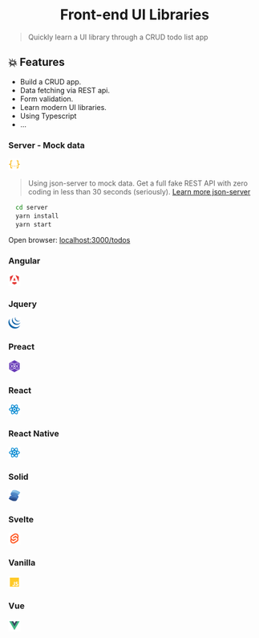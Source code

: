 <h1 align="center">Front-end UI Libraries</h1>

> Quickly learn a UI library through a CRUD todo list app

## 💥 Features

- Build a CRUD app.
- Data fetching via REST api.
- Form validation.
- Learn modern UI libraries.
- Using Typescript
- ...

### Server - Mock data

<img src="./.docs/imgs/json.svg" width="24" />

> Using json-server to mock data. Get a full fake REST API with zero coding in less than 30 seconds (seriously). [Learn more json-server](https://github.com/typicode/json-server)

```bash
  cd server
  yarn install
  yarn start
```

Open browser: [localhost:3000/todos](http://localhost:3000/todos)

### Angular

<img src="./.docs/imgs/angular.svg" width="24" />

### Jquery

<img src="./.docs/imgs/jquery.png" width="24" />

### Preact

<img src="./.docs/imgs/preact.svg" width="24" />

### React

<img src="./.docs/imgs/react.svg" width="24" />

### React Native

<img src="./.docs/imgs/react.svg" width="24" />

### Solid

<img src="./.docs/imgs/solid.svg" width="24" />

### Svelte

<img src="./.docs/imgs/svelte.svg" width="24" />

### Vanilla

<img src="./.docs/imgs/javascript.svg" width="24" />

### Vue

<img src="./.docs/imgs/vue.svg" width="24" />
